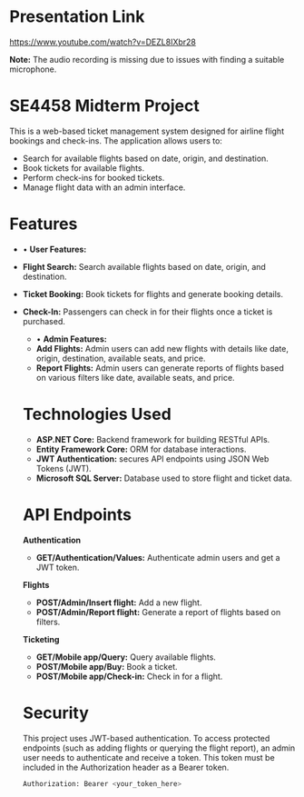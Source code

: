 # Presentation Link

https://www.youtube.com/watch?v=DEZL8IXbr28

**Note:** The audio recording is missing due to issues with finding a suitable microphone.

# SE4458 Midterm Project
This is a web-based ticket management system designed for airline flight bookings and check-ins. The application allows users to:
- Search for available flights based on date, origin, and destination.
- Book tickets for available flights.
- Perform check-ins for booked tickets.
- Manage flight data with an admin interface.

# Features
- • **User Features:**
- **Flight Search:** Search available flights based on date, origin, and destination.
- **Ticket Booking:** Book tickets for flights and generate booking details.
- **Check-In:** Passengers can check in for their flights once a ticket is purchased.

  - • **Admin Features:**
  - **Add Flights:** Admin users can add new flights with details like date, origin, destination, available seats, and price.
  - **Report Flights:** Admin users can generate reports of flights based on various filters like date, available seats, and price.

  # Technologies Used
  - **ASP.NET Core:** Backend framework for building RESTful APIs.
  - **Entity Framework Core:** ORM for database interactions.
  - **JWT Authentication:** secures API endpoints using JSON Web Tokens (JWT).
  - **Microsoft SQL Server:** Database used to store flight and ticket data.

  # API Endpoints
  **Authentication**
  - **GET/Authentication/Values:** Authenticate admin users and get a JWT token.
    
  **Flights**
  - **POST/Admin/Insert flight:** Add a new flight.
  - **POST/Admin/Report flight:** Generate a report of flights based on filters.

  **Ticketing**
  - **GET/Mobile app/Query:** Query available flights.
  - **POST/Mobile app/Buy:** Book a ticket.
  - **POST/Mobile app/Check-in:** Check in for a flight.

  # Security
  This project uses JWT-based authentication. To access protected endpoints (such as adding flights or querying the flight report), an admin user needs to authenticate and receive a token. This token must be 
  included in the Authorization header as a Bearer token.

  ```bash
  Authorization: Bearer <your_token_here>
  ```
  
